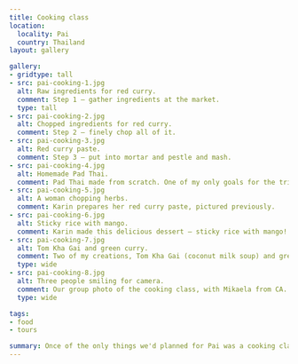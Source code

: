 ```yaml
---
title: Cooking class
location:
  locality: Pai
  country: Thailand
layout: gallery

gallery:
- gridtype: tall
- src: pai-cooking-1.jpg
  alt: Raw ingredients for red curry.
  comment: Step 1 — gather ingredients at the market.
  type: tall
- src: pai-cooking-2.jpg
  alt: Chopped ingredients for red curry.
  comment: Step 2 — finely chop all of it.
- src: pai-cooking-3.jpg
  alt: Red curry paste.
  comment: Step 3 — put into mortar and pestle and mash.
- src: pai-cooking-4.jpg
  alt: Homemade Pad Thai.
  comment: Pad Thai made from scratch. One of my only goals for the trip!
- src: pai-cooking-5.jpg
  alt: A woman chopping herbs.
  comment: Karin prepares her red curry paste, pictured previously.
- src: pai-cooking-6.jpg
  alt: Sticky rice with mango.
  comment: Karin made this delicious dessert — sticky rice with mango!
- src: pai-cooking-7.jpg
  alt: Tom Kha Gai and green curry.
  comment: Two of my creations, Tom Kha Gai (coconut milk soup) and green curry.
  type: wide
- src: pai-cooking-8.jpg
  alt: Three people smiling for camera.
  comment: Our group photo of the cooking class, with Mikaela from CA. Should we be on TV or what?
  type: wide

tags:
- food
- tours

summary: Once of the only things we'd planned for Pai was a cooking class. We picked a good one including a trip to the market, and had lots of fun making common Thai dishes from scratch.
---
```



